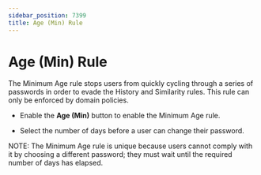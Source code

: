 ```yaml
---
sidebar_position: 7399
title: Age (Min) Rule
---
```


# Age (Min) Rule

The Minimum Age rule stops users from quickly cycling through a series of passwords in order to evade the History and Similarity rules. This rule can only be enforced by domain policies.

* Enable the **Age (Min)** button to enable the Minimum Age rule.

* Select the number of days before a user can change their password.

NOTE: The Minimum Age rule is unique because users cannot comply with it by choosing a different password; they must wait until the required number of days has elapsed.